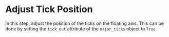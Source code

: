 # Adjust Tick Position

In this step, adjust the position of the ticks on the floating axis. This can be done by setting the `tick_out` attribute of the `major_ticks` object to `True`.

```python

```
